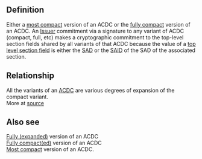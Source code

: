 ## Definition
Either a [most compact](most-compact) version of an ACDC or the [fully compact](fully-compact) version of an ACDC. An [Issuer](issuer) commitment via a signature to any variant of ACDC (compact, full, etc) makes a cryptographic commitment to the top-level section fields shared by all variants of that ACDC because the value of a [top level section field](top-level-section) is either the [SAD](SAD) or the [SAID](SAID) of the SAD of the associated section.

## Relationship
All the variants of an [ACDC](authentic-chained-data-container) are various degrees of expansion of the compact variant.  
More at [source](https://github.com/WebOfTrust/ietf-ipex/blob/main/draft-ssmith-ipex.md)

## Also see
[Fully (expanded)](fully-expanded) version of an ACDC  
[Fully compact(ed)](fully-compact) version of an ACDC  
[Most compact](most-compact) version of an ACDC.